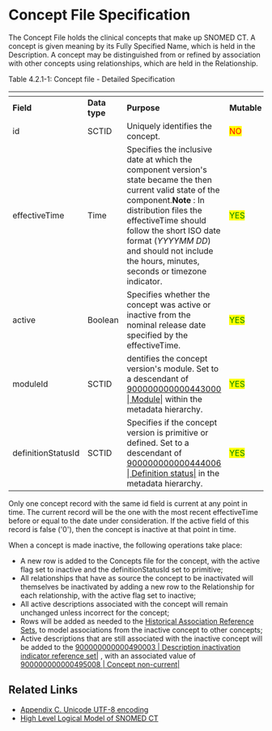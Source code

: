 # Concept File Specification

The Concept File holds the clinical concepts that make up SNOMED CT. A concept is given meaning by its Fully Specified Name, which is held in the Description. A concept may be distinguished from or refined by association with other concepts using relationships, which are held in the Relationship.

Table 4.2.1-1: Concept file - Detailed Specification

<table data-header-hidden data-full-width="true"><thead><tr><th></th><th></th><th></th><th></th><th></th></tr></thead><tbody><tr><td><strong>Field</strong></td><td><strong>Data type</strong></td><td><strong>Purpose</strong></td><td><strong>Mutable</strong></td><td><strong>Part of Primary Key</strong></td></tr><tr><td>id</td><td>SCTID</td><td>Uniquely identifies the concept.</td><td><mark style="color:red;">NO</mark></td><td><mark style="color:green;">YES</mark> (Full/Snapshot)</td></tr><tr><td>effectiveTime</td><td>Time</td><td>Specifies the inclusive date at which the component version's state became the then current valid state of the component.<strong>Note</strong> : In distribution files the effectiveTime should follow the short ISO date format (<em>YYYYMM DD</em>) and should not include the hours, minutes, seconds or timezone indicator.</td><td><mark style="color:green;">YES</mark> </td><td><p><mark style="color:green;">YES</mark> </p><p>(Full)<br><mark style="color:green;">Optional</mark> (Snapshot)</p></td></tr><tr><td>active</td><td>Boolean</td><td>Specifies whether the concept was active or inactive from the nominal release date specified by the effectiveTime.</td><td><mark style="color:green;">YES</mark> </td><td><mark style="color:red;">NO</mark></td></tr><tr><td>moduleId</td><td>SCTID</td><td>dentifies the concept version's module. Set to a descendant of <a href="http://snomed.info/id/900000000000443000">900000000000443000 | Module|</a> within the metadata hierarchy.</td><td><mark style="color:green;">YES</mark> </td><td><mark style="color:red;">NO</mark></td></tr><tr><td>definitionStatusId</td><td>SCTID</td><td>Specifies if the concept version is primitive or defined. Set to a descendant of <a href="http://snomed.info/id/900000000000444006">900000000000444006 | Definition status|</a> in the metadata hierarchy.</td><td><mark style="color:green;">YES</mark> </td><td><mark style="color:red;">NO</mark></td></tr></tbody></table>

Only one concept record with the same id field is current at any point in time. The current record will be the one with the most recent effectiveTime before or equal to the date under consideration. If the active field of this record is false ('0'), then the concept is inactive at that point in time.

When a concept is made inactive, the following operations take place:

* A new row is added to the Concepts file for the concept, with the active flag set to inactive and the definitionStatusId set to primitive;
* All relationships that have as source the concept to be inactivated will themselves be inactivated by adding a new row to the Relationship for each relationship, with the active flag set to inactive;
* All active descriptions associated with the concept will remain unchanged unless incorrect for the concept;
* Rows will be added as needed to the [Historical Association Reference Sets](../../5-reference-set-release-files-specification/5.2-reference-set-types/5.2.1-content-reference-sets/5.2.1.4-association-reference-set/5.2.5.1-historical-association-reference-sets.md), to model associations from the inactive concept to other concepts;
* Active descriptions that are still associated with the inactive concept will be added to the [900000000000490003 | Description inactivation indicator reference set|](http://snomed.info/id/900000000000490003) , with an associated value of [900000000000495008 | Concept non-current|](http://snomed.info/id/900000000000495008)

## Related Links

* [Appendix C. Unicode UTF-8 encoding](../../appendices/appendix-c-unicode-utf-8-encoding/)
* [High Level Logical Model of SNOMED CT](<../../2 snomed-ct-logical-model/2.1-high-level-logical-model-of-snomed-ct.md>)

